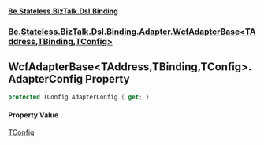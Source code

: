 #### [Be.Stateless.BizTalk.Dsl.Binding](README.md 'README')
### [Be.Stateless.BizTalk.Dsl.Binding.Adapter](Be.Stateless.BizTalk.Dsl.Binding.Adapter.md 'Be.Stateless.BizTalk.Dsl.Binding.Adapter').[WcfAdapterBase&lt;TAddress,TBinding,TConfig&gt;](WcfAdapterBase_TAddress,TBinding,TConfig_.md 'Be.Stateless.BizTalk.Dsl.Binding.Adapter.WcfAdapterBase<TAddress,TBinding,TConfig>')

## WcfAdapterBase<TAddress,TBinding,TConfig>.AdapterConfig Property

```csharp
protected TConfig AdapterConfig { get; }
```

#### Property Value
[TConfig](WcfAdapterBase_TAddress,TBinding,TConfig_.md#Be.Stateless.BizTalk.Dsl.Binding.Adapter.WcfAdapterBase_TAddress,TBinding,TConfig_.TConfig 'Be.Stateless.BizTalk.Dsl.Binding.Adapter.WcfAdapterBase<TAddress,TBinding,TConfig>.TConfig')
